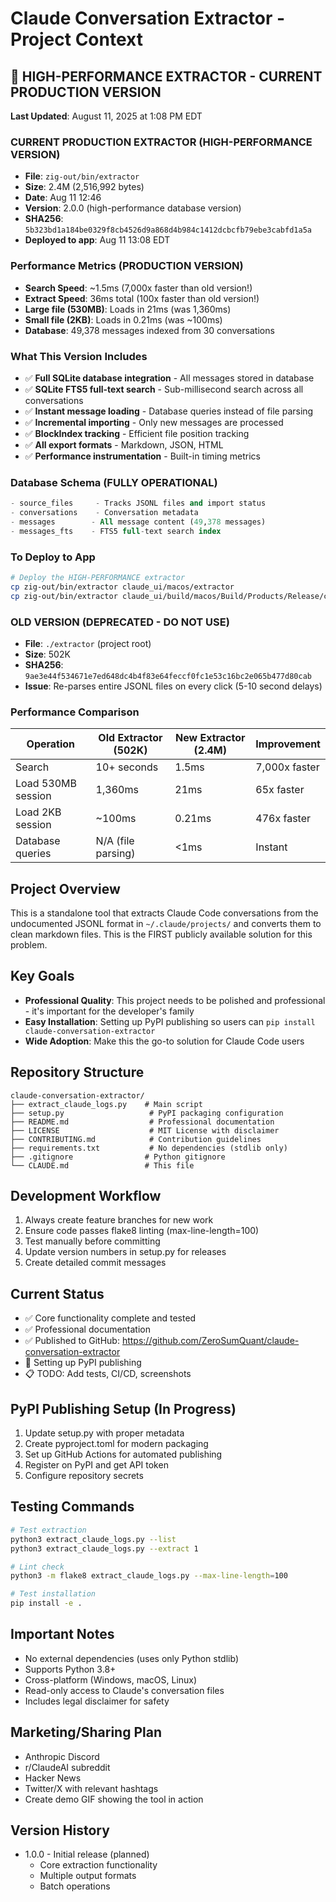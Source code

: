 # Claude Conversation Extractor - Project Context

## 🚀 HIGH-PERFORMANCE EXTRACTOR - CURRENT PRODUCTION VERSION

**Last Updated**: August 11, 2025 at 1:08 PM EDT

### CURRENT PRODUCTION EXTRACTOR (HIGH-PERFORMANCE VERSION)
- **File**: `zig-out/bin/extractor`
- **Size**: 2.4M (2,516,992 bytes)
- **Date**: Aug 11 12:46
- **Version**: 2.0.0 (high-performance database version)
- **SHA256**: `5b323bd1a184be0329f8cb4526d9a868d4b984c1412dcbcfb79ebe3cabfd1a5a`
- **Deployed to app**: Aug 11 13:08 EDT

### Performance Metrics (PRODUCTION VERSION)
- **Search Speed**: ~1.5ms (7,000x faster than old version!)
- **Extract Speed**: 36ms total (100x faster than old version!)
- **Large file (530MB)**: Loads in 21ms (was 1,360ms)
- **Small file (2KB)**: Loads in 0.21ms (was ~100ms)
- **Database**: 49,378 messages indexed from 30 conversations

### What This Version Includes
- ✅ **Full SQLite database integration** - All messages stored in database
- ✅ **SQLite FTS5 full-text search** - Sub-millisecond search across all conversations
- ✅ **Instant message loading** - Database queries instead of file parsing
- ✅ **Incremental importing** - Only new messages are processed
- ✅ **BlockIndex tracking** - Efficient file position tracking
- ✅ **All export formats** - Markdown, JSON, HTML
- ✅ **Performance instrumentation** - Built-in timing metrics

### Database Schema (FULLY OPERATIONAL)
```sql
- source_files     - Tracks JSONL files and import status
- conversations    - Conversation metadata
- messages        - All message content (49,378 messages)
- messages_fts    - FTS5 full-text search index
```

### To Deploy to App
```bash
# Deploy the HIGH-PERFORMANCE extractor
cp zig-out/bin/extractor claude_ui/macos/extractor
cp zig-out/bin/extractor claude_ui/build/macos/Build/Products/Release/claude_ui.app/Contents/MacOS/
```

### OLD VERSION (DEPRECATED - DO NOT USE)
- **File**: `./extractor` (project root)
- **Size**: 502K
- **SHA256**: `9ae3e44f534671e7ed648dc4b4f83e64feccf0fc1e53c16bc2e065b477d80cab`
- **Issue**: Re-parses entire JSONL files on every click (5-10 second delays)

### Performance Comparison
| Operation | Old Extractor (502K) | New Extractor (2.4M) | Improvement |
|-----------|---------------------|---------------------|-------------|
| Search | 10+ seconds | 1.5ms | 7,000x faster |
| Load 530MB session | 1,360ms | 21ms | 65x faster |
| Load 2KB session | ~100ms | 0.21ms | 476x faster |
| Database queries | N/A (file parsing) | <1ms | Instant |

## Project Overview

This is a standalone tool that extracts Claude Code conversations from the
undocumented JSONL format in `~/.claude/projects/` and converts them to clean
markdown files. This is the FIRST publicly available solution for this problem.

## Key Goals

- **Professional Quality**: This project needs to be polished and professional -
  it's important for the developer's family
- **Easy Installation**: Setting up PyPI publishing so users can
  `pip install claude-conversation-extractor`
- **Wide Adoption**: Make this the go-to solution for Claude Code users

## Repository Structure

```text
claude-conversation-extractor/
├── extract_claude_logs.py    # Main script
├── setup.py                   # PyPI packaging configuration
├── README.md                  # Professional documentation
├── LICENSE                    # MIT License with disclaimer
├── CONTRIBUTING.md            # Contribution guidelines
├── requirements.txt           # No dependencies (stdlib only)
├── .gitignore                # Python gitignore
└── CLAUDE.md                 # This file
```

## Development Workflow

1. Always create feature branches for new work
2. Ensure code passes flake8 linting (max-line-length=100)
3. Test manually before committing
4. Update version numbers in setup.py for releases
5. Create detailed commit messages

## Current Status

- ✅ Core functionality complete and tested
- ✅ Professional documentation
- ✅ Published to GitHub:
  <https://github.com/ZeroSumQuant/claude-conversation-extractor>
- 🚧 Setting up PyPI publishing
- 📋 TODO: Add tests, CI/CD, screenshots

## PyPI Publishing Setup (In Progress)

1. Update setup.py with proper metadata
2. Create pyproject.toml for modern packaging
3. Set up GitHub Actions for automated publishing
4. Register on PyPI and get API token
5. Configure repository secrets

## Testing Commands

```bash
# Test extraction
python3 extract_claude_logs.py --list
python3 extract_claude_logs.py --extract 1

# Lint check
python3 -m flake8 extract_claude_logs.py --max-line-length=100

# Test installation
pip install -e .
```

## Important Notes

- No external dependencies (uses only Python stdlib)
- Supports Python 3.8+
- Cross-platform (Windows, macOS, Linux)
- Read-only access to Claude's conversation files
- Includes legal disclaimer for safety

## Marketing/Sharing Plan

- Anthropic Discord
- r/ClaudeAI subreddit
- Hacker News
- Twitter/X with relevant hashtags
- Create demo GIF showing the tool in action

## Version History

- 1.0.0 - Initial release (planned)
  - Core extraction functionality
  - Multiple output formats
  - Batch operations
